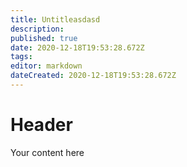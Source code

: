 ```yaml
---
title: Untitleasdasd
description: 
published: true
date: 2020-12-18T19:53:28.672Z
tags: 
editor: markdown
dateCreated: 2020-12-18T19:53:28.672Z
---
```


# Header
Your content here